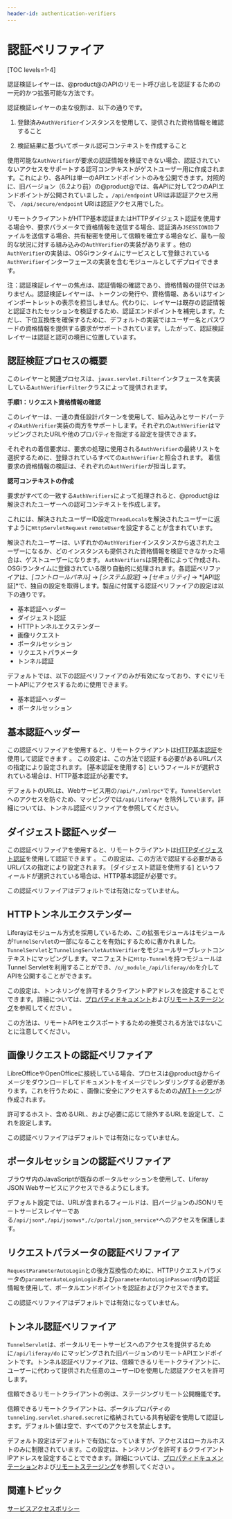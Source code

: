 ```yaml
---
header-id: authentication-verifiers
---
```


# 認証ベリファイア

[TOC levels=1-4]

認証検証レイヤーは、@product@のAPIのリモート呼び出しを認証するための一元的かつ拡張可能な方法です。

認証検証レイヤーの主な役割は、以下の通りです。

1. 登録済み`AuthVerifier`インスタンスを使用して、提供された資格情報を確認すること

2. 検証結果に基づいてポータル認可コンテキストを作成すること

使用可能な`AuthVerifier`が要求の認証情報を検証できない場合、認証されていないアクセスをサポートする認可コンテキストがゲストユーザー用に作成されます。これにより、各APIは単一のAPIエンドポイントのみを公開できます。対照的に、旧バージョン（6.2より前）の@product@では、各APIに対して2つのAPIエンドポイントが公開されていました 。`/api/endpoint` URIは非認証アクセス用で、 `/api/secure/endpoint` URIは認証アクセス用でした。

リモートクライアントがHTTP基本認証またはHTTPダイジェスト認証を使用する場合や、要求パラメータで資格情報を送信する場合、認証済み`JSESSIONID`ファイルを送信する場合、共有秘密を使用して信頼を確立する場合など、最も一般的な状況に対する組み込みの`AuthVerifier`の実装があります 。他の`AuthVerifier`の実装は、OSGiランタイムにサービスとして登録されている`AuthVerifier`インターフェースの実装を含むモジュールとしてデプロイできます。

注：認証検証レイヤーの焦点は、認証情報の確認であり、資格情報の提供ではありません。認証検証レイヤーは、トークンの発行や、資格情報、あるいはサインインポートレットの表示を担当しません。代わりに、レイヤーは既存の認証情報と認証されたセッションを検証するため、認証エンドポイントを補完します。ただし、下位互換性を確保するために、デフォルトの実装ではユーザー名とパスワードの資格情報を提供する要求がサポートされています。したがって、認証検証レイヤーは認証と認可の境目に位置しています。

## 認証検証プロセスの概要

このレイヤーと関連プロセスは、`javax.servlet.Filter`インタフェースを実装している`AuthVerifierFilter`クラスによって提供されます。

**手順1：リクエスト資格情報の確認**

このレイヤーは、一連の責任設計パターンを使用して、組み込みとサードパーティの`AuthVerifier`実装の両方をサポートします。それぞれの`AuthVerifier`はマッピングされたURLや他のプロパティを指定する設定を提供できます。

それぞれの着信要求は、要求の処理に使用される`AuthVerifier`の最終リストを選択するために、登録されているすべての`AuthVerifier`と照合されます。
着信要求の資格情報の検証は、それぞれの`AuthVerifier`が担当します。

**認可コンテキストの作成**

要求がすべての一致する`AuthVerifiers`によって処理されると、@product@は解決されたユーザーへの認可コンテキストを作成します。

これには、解決されたユーザーID設定`ThreadLocals`を解決されたユーザーに返すように`HttpServletRequest` `remoteUser`を設定することが含まれています。

解決されたユーザーは、いずれかの`AuthVerifier`インスタンスから返されたユーザーになるか、どのインスタンスも提供された資格情報を検証できなかった場合は、ゲストユーザーになります。
`AuthVerifiers`は開発者によって作成され、OSGiランタイムに登録されている限り自動的に処理されます。各認証ベリファイアは、*[コントロールパネル]* → *[システム設定]* → *[セキュリティ]* → *[API認証]*で、独自の設定を取得します。製品に付属する認証ベリファイアの設定は以下の通りです。

- 基本認証ヘッダー
- ダイジェスト認証
- HTTPトンネルエクステンダー
- 画像リクエスト
- ポータルセッション
- リクエストパラメータ
- トンネル認証

デフォルトでは、以下の認証ベリファイアのみが有効になっており、すぐにリモートAPIにアクセスするために使用できます。

- 基本認証ヘッダー
- ポータルセッション

## 基本認証ヘッダー

この認証ベリファイアを使用すると、リモートクライアントは[HTTP基本認証](https://en.wikipedia.org/wiki/Basic_access_authentication)を使用して認証できます 。
この設定は、この方法で認証する必要があるURLパスの指定により設定されます。
[基本認証を使用する] というフィールドが選択されている場合は、HTTP基本認証が必要です。

デフォルトのURLは、Webサービス用の`/api/*,/xmlrpc*`です。`TunnelServlet`へのアクセスを防ぐため、マッピングでは`/api/liferay*` を除外しています。詳細については、トンネル認証ベリファイアを参照してください。

## ダイジェスト認証ヘッダー

この認証ベリファイアを使用すると、リモートクライアントは[HTTPダイジェスト認証](https://en.wikipedia.org/wiki/Digest_access_authentication)を使用して認証できます 。
この設定は、この方法で認証する必要があるURLパスの指定により設定されます。
[ダイジェスト認証を使用する] というフィールドが選択されている場合は、HTTP基本認証が必要です。

この認証ベリファイアはデフォルトでは有効になっていません。

## HTTPトンネルエクステンダー

Liferayはモジュール方式を採用しているため、この拡張モジュールはモジュールが`TunnelServlet`の一部になることを有効にするために書かれました。`TunnelServlet`と`TunnelingServletAuthVerifier`をモジュールサーブレットコンテキストにマッピングします。マニフェストに`Http-Tunnel`を持つモジュールはTunnel Servletを利用することができ、`/o/_module_/api/liferay/do`を介してAPIを公開することができます。

この設定は、トンネリングを許可するクライアントIPアドレスを設定することでできます。詳細については、[プロパティドキュメント](https://docs.liferay.com/portal/7.1-latest/propertiesdoc/portal.properties.html#HTTP%20Tunneling)および[リモートステージング](/docs/7-1/user/-/knowledge_base/u/enabling-remote-live-staging)を参照してください 。

この方法は、リモートAPIをエクスポートするための推奨される方法ではないことに注意してください。

## 画像リクエストの認証ベリファイア

LibreOfficeやOpenOfficeに接続している場合、プロセスは@product@からイメージをダウンロードしてドキュメントをイメージでレンダリングする必要があります。これを行うために 、画像に安全にアクセスするための[JWTトークン](https://jwt.io)が作成されます。

許可するホスト、含めるURL、および必要に応じて除外するURLを設定して、これを設定します。

この認証ベリファイアはデフォルトでは有効になっていません。

## ポータルセッションの認証ベリファイア 

ブラウザ内のJavaScriptが既存のポータルセッションを使用して、Liferay JSON Webサービスにアクセスできるようにします。

デフォルト設定では、URLが含まれるフィールドは、旧バージョンのJSONリモートサービスレイヤーである`/api/json*,/api/jsonws*,/c/portal/json_service*`へのアクセスを保護します。

## リクエストパラメータの認証ベリファイア

`RequestParameterAutoLogin`との後方互換性のために、HTTPリクエストパラメータの`parameterAutoLoginLogin`および`parameterAutoLoginPassword`内の認証情報を使用して、ポータルエンドポイントを認証およびアクセスできます。

この認証ベリファイアはデフォルトでは有効になっていません。

## トンネル認証ベリファイア

`TunnelServlet`は、ポータルリモートサービスへのアクセスを提供するために`/api/liferay/do` にマッピングされた旧バージョンのリモートAPIエンドポイントです。トンネル認証ベリファイアは、信頼できるリモートクライアントに、ユーザーに代わって提供された任意のユーザーIDを使用した認証アクセスを許可します。

信頼できるリモートクライアントの例は、ステージングリモート公開機能です。

信頼できるリモートクライアントは、ポータルプロパティの`tunneling.servlet.shared.secret`に格納されている共有秘密を使用して認証します。デフォルト値は空で、すべてのアクセスを禁止します。

デフォルト設定はデフォルトで有効になっていますが、アクセスはローカルホストのみに制限されています。この設定は、トンネリングを許可するクライアントIPアドレスを設定することでできます。詳細については、[プロパティドキュメンテーション](https://docs.liferay.com/portal/7.1-latest/propertiesdoc/portal.properties.html#HTTP%20Tunneling)および[リモートステージング](/docs/7-1/user/-/knowledge_base/u/enabling-remote-live-staging)を参照してください 。

## 関連トピック

[サービスアクセスポリシー](/docs/7-1/deploy/-/knowledge_base/d/)
